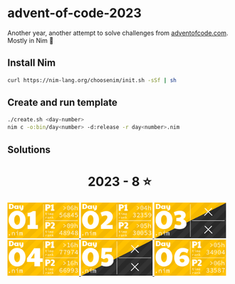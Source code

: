 # advent-of-code-2023
Another year, another attempt to solve challenges from [adventofcode.com](adventofcode.com). Mostly in Nim 👑

## Install Nim
```sh
curl https://nim-lang.org/choosenim/init.sh -sSf | sh
```

## Create and run template

```sh
./create.sh <day-number>
nim c -o:bin/day<number> -d:release -r day<number>.nim
```

## Solutions
<!-- AOC TILES BEGIN -->
<h1 align="center">
  2023 - 8 ⭐
</h1>
<a href="day01/day01.nim">
  <img src="tiles/2023/01.png" width="161px">
</a>
<a href="day02/day02.nim">
  <img src="tiles/2023/02.png" width="161px">
</a>
<a href="day03/day03.nim">
  <img src="tiles/2023/03.png" width="161px">
</a>
<a href="day04/day04.nim">
  <img src="tiles/2023/04.png" width="161px">
</a>
<a href="day05/day05.nim">
  <img src="tiles/2023/05.png" width="161px">
</a>
<a href="day06/day06.nim">
  <img src="tiles/2023/06.png" width="161px">
</a>
<!-- AOC TILES END -->